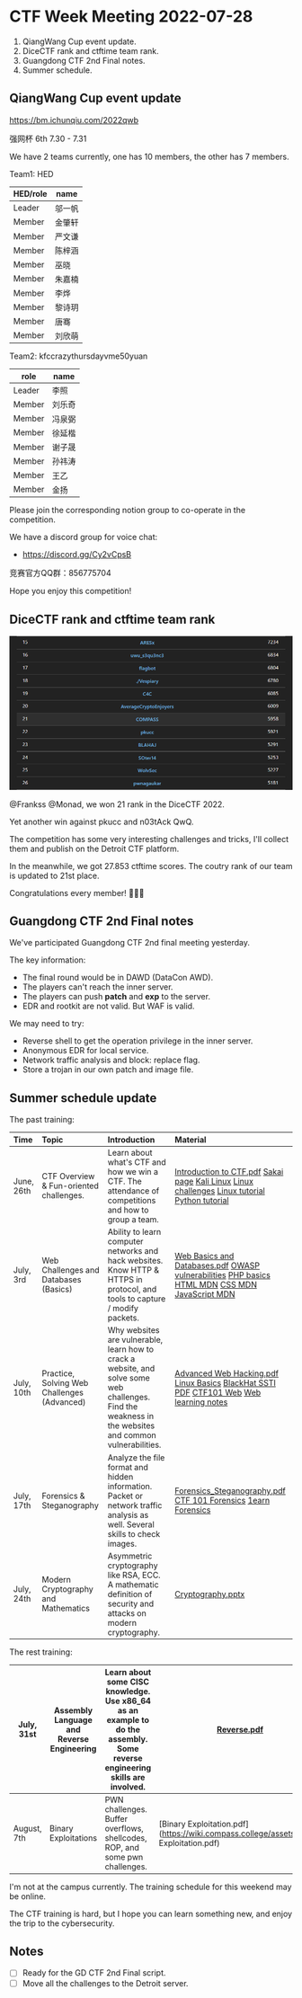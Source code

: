 # CTF Week Meeting 2022-07-28

1. QiangWang Cup event update.
1. DiceCTF rank and ctftime team rank.
1. Guangdong CTF 2nd Final notes.
1. Summer schedule.

## QiangWang Cup event update

https://bm.ichunqiu.com/2022qwb

强网杯 6th 7.30 - 7.31

We have 2 teams currently, one has 10 members, the other has 7 members.

Team1: HED

| HED/role | name   |
| -------- | ------ |
| Leader   | 邬一帆 |
| Member   | 金肇轩 |
| Member   | 严文谦 |
| Member   | 陈梓涵 |
| Member   | 巫晓   |
| Member   | 朱嘉楠 |
| Member   | 李烨   |
| Member   | 黎诗玥 |
| Member   | 唐骞   |
| Member   | 刘欣萌 |

Team2: kfccrazythursdayvme50yuan

| role   | name   |
| ------ | ------ |
| Leader | 李照   |
| Member | 刘乐奇 |
| Member | 冯泉弼 |
| Member | 徐延楷 |
| Member | 谢子晟 |
| Member | 孙祎涛 |
| Member | 王乙   |
| Member | 金扬   |

Please join the corresponding notion group to co-operate in the competition.

We have a discord group for voice chat:

* https://discord.gg/Cy2vCpsB

竞赛官方QQ群：856775704

Hope you enjoy this competition!

## DiceCTF rank and ctftime team rank

![rank](../assets/DiceCTF2022.png)

@Frankss @Monad, we won 21 rank in the DiceCTF 2022.

Yet another win against pkucc and n03tAck QwQ.

The competition has some very interesting challenges and tricks, I'll collect them and publish on the Detroit CTF platform.

In the meanwhile, we got 27.853 ctftime scores. The coutry rank of our team is updated to 21st place.

Congratulations every member! 🎉🎉🎉

## Guangdong CTF 2nd Final notes

We've participated Guangdong CTF 2nd final meeting yesterday.

The key information:

* The final round would be in DAWD (DataCon AWD).
* The players can't reach the inner server.
* The players can push **patch** and **exp** to the server.
* EDR and rootkit are not valid. But WAF is valid.

We may need to try:

* Reverse shell to get the operation privilege in the inner server.
* Anonymous EDR for local service.
* Network traffic analysis and block: replace flag.
* Store a trojan in our own patch and image file.

## Summer schedule update

The past training:

| Time       | Topic                                       | Introduction                                                 | Material                                                     |
| :--------- | :------------------------------------------ | :----------------------------------------------------------- | :----------------------------------------------------------- |
| June, 26th | CTF Overview & Fun-oriented challenges.     | Learn about what's CTF and how we win a CTF. The attendance of competitions and how to group a team. | [Introduction to CTF.pdf](https://wiki.compass.college/assets/Introduction_to_CTF_2022.pdf) [Sakai page](https://sakai.sustech.edu.cn/portal/site/d0e48f7e-7386-4a47-8611-9e37e069b009) [Kali Linux](https://www.kali.org/) [Linux challenges](https://cmdchallenge.com/) [Linux tutorial](https://linuxtools-rst.readthedocs.io/zh_CN/latest/base/index.html) [Python tutorial](https://yulizi123.github.io/tutorials/python-basic/) |
| July, 3rd  | Web Challenges and Databases (Basics)       | Ability to learn computer networks and hack websites. Know HTTP & HTTPS in protocol, and tools to capture / modify packets. | [Web Basics and Databases.pdf](https://wiki.compass.college/assets/Web_Basics_and_Databases.pdf) [OWASP vulnerabilities](https://owasp.org/www-community/vulnerabilities/) [PHP basics](https://www.tutorialspoint.com/php/index.htm) [HTML MDN](https://developer.mozilla.org/en-US/docs/Web/HTML) [CSS MDN](https://developer.mozilla.org/en-US/docs/Web/CSS) [JavaScript MDN](https://developer.mozilla.org/en-US/docs/Learn/JavaScript) |
| July, 10th | Practice, Solving Web Challenges (Advanced) | Why websites are vulnerable, learn how to crack a website, and solve some web challenges. Find the weakness in the websites and common vulnerabilities. | [Advanced Web Hacking.pdf](https://wiki.compass.college/assets/Web_Challenges_Advanced.pdf) [Linux Basics](https://wiki.compass.college/assets/Linux_Basics.pdf) [BlackHat SSTI PDF](https://wiki.compass.college/assets/EN-Server-Side-Template-Injection-RCE-For-The-Modern-Web-App-BlackHat-15.pdf) [CTF101 Web](https://ctf101.org/web-exploitation/overview/) [Web learning notes](https://websec.readthedocs.io/zh/latest/vuln/index.html) |
| July, 17th | Forensics & Steganography                   | Analyze the file format and hidden information. Packet or network traffic analysis as well. Several skills to check images. | [Forensics_Steganography.pdf](https://wiki.compass.college/assets/Forensics_Steganography.pdf) [CTF 101 Forensics](https://ctf101.org/forensics/overview/) [1earn Forensics](https://github.com/ffffffff0x/1earn/blob/master/1earn/Security/BlueTeam/取证.md) |
| July, 24th | Modern Cryptography and Mathematics         | Asymmetric cryptography like RSA, ECC. A mathematic definition of security and attacks on modern cryptography. | [Cryptography.pptx](https://wiki.compass.college/assets/Cryptography.pptx) |

The rest training:

| July, 31st  | Assembly Language and Reverse Engineering | Learn about some CISC knowledge. Use x86_64 as an example to do the assembly. Some reverse engineering skills are involved. | [Reverse.pdf](https://wiki.compass.college/assets/Reverse.pdf) |
| ----------- | ----------------------------------------- | ------------------------------------------------------------ | ------------------------------------------------------------ |
| August, 7th | Binary Exploitations                      | PWN challenges. Buffer overflows, shellcodes, ROP, and some pwn challenges. | [Binary Exploitation.pdf](https://wiki.compass.college/assets/Binary Exploitation.pdf) |

I'm not at the campus currently. The training schedule for this weekend may be online.

The CTF training is hard, but I hope you can learn something new, and enjoy the trip to the cybersecurity.

## Notes

- [ ] Ready for the GD CTF 2nd Final script.
- [ ] Move all the challenges to the Detroit server.
